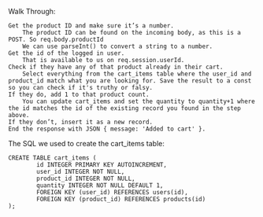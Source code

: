 Walk Through:

    Get the product ID and make sure it’s a number.
        The product ID can be found on the incoming body, as this is a POST. So req.body.productId
        We can use parseInt() to convert a string to a number.
    Get the id of the logged in user.
        That is available to us on req.session.userId.
    Check if they have any of that product already in their cart.
        Select everything from the cart_items table where the user_id and product_id match what you are looking for. Save the result to a const so you can check if it's truthy or falsy.
    If they do, add 1 to that product count.
        You can update cart_items and set the quantity to quantity+1 where the id matches the id of the existing record you found in the step above. 
    If they don’t, insert it as a new record.
    End the response with JSON { message: 'Added to cart' }.


The SQL we used to create the cart_items table:

    CREATE TABLE cart_items (
            id INTEGER PRIMARY KEY AUTOINCREMENT,
            user_id INTEGER NOT NULL,
            product_id INTEGER NOT NULL,
            quantity INTEGER NOT NULL DEFAULT 1,
            FOREIGN KEY (user_id) REFERENCES users(id),
            FOREIGN KEY (product_id) REFERENCES products(id)
    );
